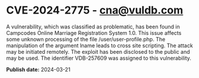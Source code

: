 # CVE-2024-2775 - cna@vuldb.com

A vulnerability, which was classified as problematic, has been found in Campcodes Online Marriage Registration System 1.0. This issue affects some unknown processing of the file /user/user-profile.php. The manipulation of the argument lname leads to cross site scripting. The attack may be initiated remotely. The exploit has been disclosed to the public and may be used. The identifier VDB-257609 was assigned to this vulnerability.

**Publish date:** 2024-03-21
